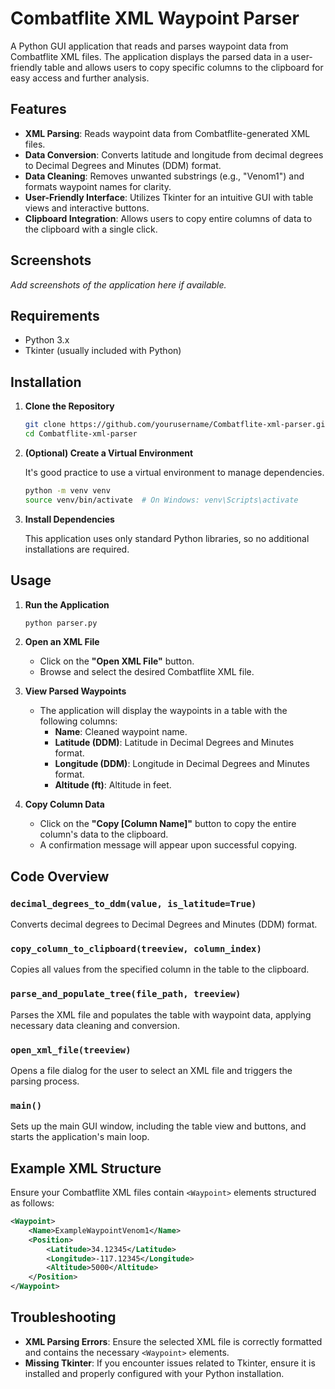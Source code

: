 # Combatflite XML Waypoint Parser

A Python GUI application that reads and parses waypoint data from Combatflite XML files. The application displays the parsed data in a user-friendly table and allows users to copy specific columns to the clipboard for easy access and further analysis.

## Features

- **XML Parsing**: Reads waypoint data from Combatflite-generated XML files.
- **Data Conversion**: Converts latitude and longitude from decimal degrees to Decimal Degrees and Minutes (DDM) format.
- **Data Cleaning**: Removes unwanted substrings (e.g., "Venom1") and formats waypoint names for clarity.
- **User-Friendly Interface**: Utilizes Tkinter for an intuitive GUI with table views and interactive buttons.
- **Clipboard Integration**: Allows users to copy entire columns of data to the clipboard with a single click.

## Screenshots

_Add screenshots of the application here if available._

## Requirements

- Python 3.x
- Tkinter (usually included with Python)

## Installation

1. **Clone the Repository**

   ```bash
   git clone https://github.com/yourusername/Combatflite-xml-parser.git
   cd Combatflite-xml-parser
   ```

2. **(Optional) Create a Virtual Environment**

   It's good practice to use a virtual environment to manage dependencies.

   ```bash
   python -m venv venv
   source venv/bin/activate  # On Windows: venv\Scripts\activate
   ```

3. **Install Dependencies**

   This application uses only standard Python libraries, so no additional installations are required.

## Usage

1. **Run the Application**

   ```bash
   python parser.py
   ```

2. **Open an XML File**

   - Click on the **"Open XML File"** button.
   - Browse and select the desired Combatflite XML file.

3. **View Parsed Waypoints**

   - The application will display the waypoints in a table with the following columns:
     - **Name**: Cleaned waypoint name.
     - **Latitude (DDM)**: Latitude in Decimal Degrees and Minutes format.
     - **Longitude (DDM)**: Longitude in Decimal Degrees and Minutes format.
     - **Altitude (ft)**: Altitude in feet.

4. **Copy Column Data**

   - Click on the **"Copy [Column Name]"** button to copy the entire column's data to the clipboard.
   - A confirmation message will appear upon successful copying.

## Code Overview

### `decimal_degrees_to_ddm(value, is_latitude=True)`

Converts decimal degrees to Decimal Degrees and Minutes (DDM) format.

### `copy_column_to_clipboard(treeview, column_index)`

Copies all values from the specified column in the table to the clipboard.

### `parse_and_populate_tree(file_path, treeview)`

Parses the XML file and populates the table with waypoint data, applying necessary data cleaning and conversion.

### `open_xml_file(treeview)`

Opens a file dialog for the user to select an XML file and triggers the parsing process.

### `main()`

Sets up the main GUI window, including the table view and buttons, and starts the application's main loop.

## Example XML Structure

Ensure your Combatflite XML files contain `<Waypoint>` elements structured as follows:

```xml
<Waypoint>
    <Name>ExampleWaypointVenom1</Name>
    <Position>
        <Latitude>34.12345</Latitude>
        <Longitude>-117.12345</Longitude>
        <Altitude>5000</Altitude>
    </Position>
</Waypoint>
```

## Troubleshooting

- **XML Parsing Errors**: Ensure the selected XML file is correctly formatted and contains the necessary `<Waypoint>` elements.
- **Missing Tkinter**: If you encounter issues related to Tkinter, ensure it is installed and properly configured with your Python installation.
